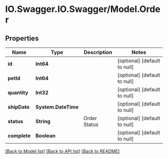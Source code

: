 # IO.Swagger.IO.Swagger/Model.Order
## Properties

Name | Type | Description | Notes
------------ | ------------- | ------------- | -------------
**id** | **Int64** |  | [optional] [default to null]
**petId** | **Int64** |  | [optional] [default to null]
**quantity** | **Int32** |  | [optional] [default to null]
**shipDate** | **System.DateTime** |  | [optional] [default to null]
**status** | **String** | Order Status | [optional] [default to null]
**complete** | **Boolean** |  | [optional] [default to null]

[[Back to Model list]](../README.md#documentation-for-models) [[Back to API list]](../README.md#documentation-for-api-endpoints) [[Back to README]](../README.md)

